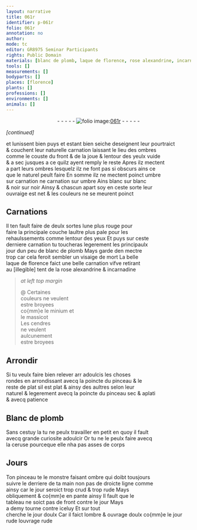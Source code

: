 ```yaml
---
layout: narrative
title: 061r
identifier: p-061r
folio: 061r
annotation: no
author:
mode: tc
editor: GR8975 Seminar Participants
rights: Public Domain
materials: [blanc de plomb, laque de florence, rose alexandrine, incarnadine, minium, massicot, cendres, Blanc de plomb, ceruse]
tools: []
measurements: []
bodyparts: []
places: [florence]
plants: []
professions: []
environments: []
animals: []
---
```


<div class="folio" align="center">- - - - - <a href="http://gallica.bnf.fr/ark:/12148/btv1b10500001g/f127.image" target="_blank"><img src="https://cu-mkp.github.io/2017-workshop-edition/assets/photo-icon.png" alt="folio image: " style="display:inline-block; margin-bottom:-3px;"/>061r</a> - - - - - </div>  
 
*[continued]*
  
et lunissent bien <span class="del">puys</span> et estant bien seiche deseignent leur pourtraict<br/> & couchent leur naturelle carnation laissant le lieu des ombres<br/> comme le couste du front & de la joue & lentour des yeulx vuide<br/> & a sec jusques a ce quilz ayent remply le reste Apres ilz mectent<br/> a part leurs ombres lesquelz ilz ne font pas si obscurs ains ce<br/> que le naturel peult faire En somme ilz ne mectent poinct umbre<br/> sur carnation ne carnation sur umbre Ains blanc sur blanc<br/> & noir sur noir <span class="del">Ainsy</span> & chascun apart soy en ceste sorte leur<br/> ouvraige est net & les couleurs ne se meurent poinct
 
 
  

## Carnations

 
Il ten fault faire de deulx sortes lune plus rouge pour<br/> faire la principale couche laultre plus pale pour les<br/> rehaulssements comme lentour des yeux Et puys sur ceste<br/> derniere carnation tu toucheras legerement les principaulx<br/> jour dun peu de <span class="m">blanc de plomb</span> Mays garde den mectre<br/> trop car cela feroit sembler un visaige de mort La belle<br/> <span class="m">laque de <span class="pl">florence</span></span> faict une belle carnation vifve retirant<br/> au <span class="del">[illegible]</span> tent de la <span class="m">rose alexandrine</span> & <span class="m">incarnadine</span>
 
> *at left top margin*
> 
> 
>   @ Certaines<br/> couleurs ne veulent<br/> estre broyees<br/> co{mm}e le <span class="m">minium</span> et<br/> le <span class="m">massicot</span><br/> Les <span class="m">cendres</span><br/> ne veulent<br/> aulcunement<br/> estre broyees
 
 
  

## Arrondir

 
Si tu veulx faire bien relever <span class="del">arr</span> adoulcis les choses<br/> rondes en arrondissant avecq la poincte du pinceau & le<br/> reste de plat sil est plat & ainsy des aultres selon leur<br/> naturel & legerement avecq la poincte du pinceau sec & aplati<br/> <span class="add">&</span> avecq patience
 
 
  

## <span class="m">Blanc de plomb</span>

 
Sans cestuy la tu ne peulx travailler en petit en quoy il fault<br/> avecq grande curiosite adoulcir Or tu ne le peulx faire avecq<br/> la <span class="m">ceruse</span> pourceque elle nha pas asses de corps
 
 
  

## Jours

 
Ton pinceau te le monstre faisant ombre qui doibt tousjours<br/> suivre le derriere de ta main non pas de droicte ligne comme<br/> ainsy  car le jour seroict trop crud & trop rude Mays<br/> obliquement & co{mm}e en pante ainsy   Il fault que le<br/> tableau ne soict pas de front contre le jour Mays<br/> a demy tourne contre iceluy Et sur tout <br/> cherche le jour doulx Car il faict lombre & ouvrage doulx co{mm}e le jour<br/> rude louvrage rude
 

